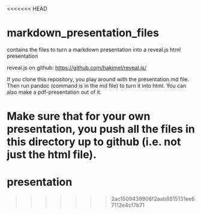<<<<<<< HEAD
# markdown_presentation_files
contains the files to turn a markdown presentation into a reveal.js html presentation

reveal.js on github: https://github.com/hakimel/reveal.js/

If you clone this repository, you play around with the presentation.md file. Then run pandoc (command is in the md file) to turn it into html. You can also make a pdf-presentation out of it.

Make sure that for your own presentation, you push all the files in this directory up to github (i.e. not just the html file).
=======
# presentation
>>>>>>> 2ac1509438906f2aab8815131ee67112e4cf7b71
